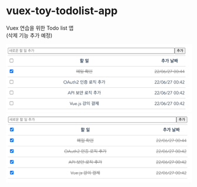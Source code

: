 # vuex-toy-todolist-app
Vuex 연습을 위한 Todo list 앱   
(삭제 기능 추가 예정)   

![img.png](images/todo1.png)   
![img_1.png](images/todo2.png)